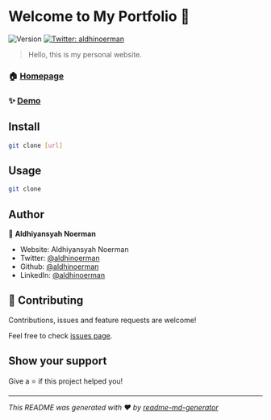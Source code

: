 # Welcome to My Portfolio 👋
![Version](https://img.shields.io/badge/version-0.1.0-blue.svg?cacheSeconds=2592000)
[![Twitter: aldhinoerman](https://img.shields.io/twitter/follow/aldhinoerman.svg?style=social)](https://twitter.com/aldhinoerman)

> Hello, this is my personal website.

### 🏠 [Homepage](Aldhinoerman)

### ✨ [Demo](https://aldhinoerman.github.io)

## Install

```sh
git clone [url]
```

## Usage

```sh
git clone
```

## Author

👤 **Aldhiyansyah Noerman**

* Website: Aldhiyansyah Noerman
* Twitter: [@aldhinoerman](https://twitter.com/aldhinoerman)
* Github: [@aldhinoerman](https://github.com/aldhinoerman)
* LinkedIn: [@aldhinoerman](https://linkedin.com/in/aldhinoerman)

## 🤝 Contributing

Contributions, issues and feature requests are welcome!

Feel free to check [issues page](https://github.com/aldhinoerman/aldhinoerman.github.io/issues). 

## Show your support

Give a ⭐️ if this project helped you!


***
_This README was generated with ❤️ by [readme-md-generator](https://github.com/kefranabg/readme-md-generator)_